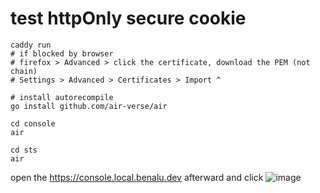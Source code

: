
# test httpOnly secure cookie

```shell
caddy run
# if blocked by browser
# firefox > Advanced > click the certificate, download the PEM (not chain)
# Settings > Advanced > Certificates > Import ^

# install autorecompile
go install github.com/air-verse/air

cd console
air

cd sts
air
```

open the https://console.local.benalu.dev afterward and click
![image](https://github.com/user-attachments/assets/adea3a47-bbdb-4752-9b9d-e65c6b7ad5a8)
